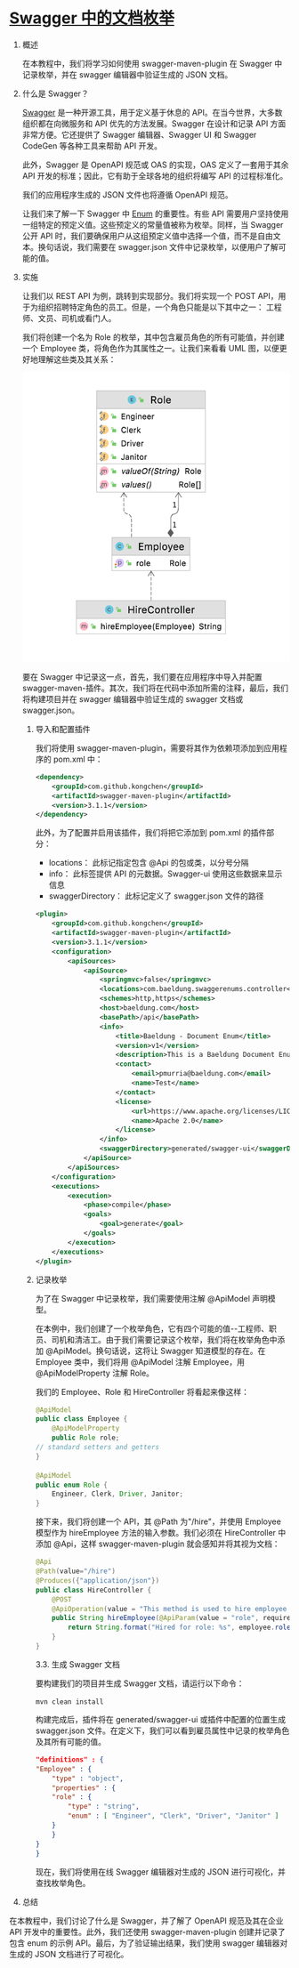 # [Swagger 中的文档枚举](https://www.baeldung.com/swagger-enum)

1. 概述

    在本教程中，我们将学习如何使用 swagger-maven-plugin 在 Swagger 中记录枚举，并在 swagger 编辑器中验证生成的 JSON 文档。

2. 什么是 Swagger？

    [Swagger](https://www.baeldung.com/spring-boot-rest-client-swagger-codegen) 是一种开源工具，用于定义基于休息的 API。在当今世界，大多数组织都在向微服务和 API 优先的方法发展。Swagger 在设计和记录 API 方面非常方便。它还提供了 Swagger 编辑器、Swagger UI 和 Swagger CodeGen 等各种工具来帮助 API 开发。

    此外，Swagger 是 OpenAPI 规范或 OAS 的实现，OAS 定义了一套用于其余 API 开发的标准；因此，它有助于全球各地的组织将编写 API 的过程标准化。

    我们的应用程序生成的 JSON 文件也将遵循 OpenAPI 规范。

    让我们来了解一下 Swagger 中 [Enum](https://www.baeldung.com/a-guide-to-java-enums) 的重要性。有些 API 需要用户坚持使用一组特定的预定义值。这些预定义的常量值被称为枚举。同样，当 Swagger 公开 API 时，我们要确保用户从这组预定义值中选择一个值，而不是自由文本。换句话说，我们需要在 swagger.json 文件中记录枚举，以便用户了解可能的值。

3. 实施

    让我们以 REST API 为例，跳转到实现部分。我们将实现一个 POST API，用于为组织招聘特定角色的员工。但是，一个角色只能是以下其中之一： 工程师、文员、司机或看门人。

    我们将创建一个名为 Role 的枚举，其中包含雇员角色的所有可能值，并创建一个 Employee 类，将角色作为其属性之一。让我们来看看 UML 图，以便更好地理解这些类及其关系：

    ![UML 图 HireController](pic/UML-HireController.png)

    要在 Swagger 中记录这一点，首先，我们要在应用程序中导入并配置 swagger-maven-插件。其次，我们将在代码中添加所需的注释，最后，我们将构建项目并在 swagger 编辑器中验证生成的 swagger 文档或 swagger.json。

    1. 导入和配置插件

        我们将使用 swagger-maven-plugin，需要将其作为依赖项添加到应用程序的 pom.xml 中：

        ```xml
        <dependency>
            <groupId>com.github.kongchen</groupId>
            <artifactId>swagger-maven-plugin</artifactId>
            <version>3.1.1</version>
        </dependency>
        ```

        此外，为了配置并启用该插件，我们将把它添加到 pom.xml 的插件部分：

        - locations： 此标记指定包含 @Api 的包或类，以分号分隔
        - info： 此标签提供 API 的元数据。Swagger-ui 使用这些数据来显示信息
        - swaggerDirectory： 此标记定义了 swagger.json 文件的路径

        ```xml
        <plugin>
            <groupId>com.github.kongchen</groupId>
            <artifactId>swagger-maven-plugin</artifactId>
            <version>3.1.1</version>
            <configuration>
                <apiSources>
                    <apiSource>
                        <springmvc>false</springmvc>
                        <locations>com.baeldung.swaggerenums.controller</locations>
                        <schemes>http,https</schemes>
                        <host>baeldung.com</host>
                        <basePath>/api</basePath>
                        <info>
                            <title>Baeldung - Document Enum</title>
                            <version>v1</version>
                            <description>This is a Baeldung Document Enum Sample Code</description>
                            <contact>
                                <email>pmurria@baeldung.com</email>
                                <name>Test</name>
                            </contact>
                            <license>
                                <url>https://www.apache.org/licenses/LICENSE-2.0.html</url>
                                <name>Apache 2.0</name>
                            </license>
                        </info>
                        <swaggerDirectory>generated/swagger-ui</swaggerDirectory>
                    </apiSource>
                </apiSources>
            </configuration>
            <executions>
                <execution>
                    <phase>compile</phase>
                    <goals>
                        <goal>generate</goal>
                    </goals>
                </execution>
            </executions>
        </plugin>
        ```

    2. 记录枚举

        为了在 Swagger 中记录枚举，我们需要使用注解 @ApiModel 声明模型。

        在本例中，我们创建了一个枚举角色，它有四个可能的值--工程师、职员、司机和清洁工。由于我们需要记录这个枚举，我们将在枚举角色中添加 @ApiModel。换句话说，这将让 Swagger 知道模型的存在。在 Employee 类中，我们将用 @ApiModel 注解 Employee，用 @ApiModelProperty 注解 Role。

        我们的 Employee、Role 和 HireController 将看起来像这样：

        ```java
        @ApiModel
        public class Employee {
            @ApiModelProperty
            public Role role;
        // standard setters and getters
        }

        @ApiModel
        public enum Role {
            Engineer, Clerk, Driver, Janitor;
        }
        ```

        接下来，我们将创建一个 API，其 @Path 为"/hire"，并使用 Employee 模型作为 hireEmployee 方法的输入参数。我们必须在 HireController 中添加 @Api，这样 swagger-maven-plugin 就会感知并将其视为文档：

        ```java
        @Api
        @Path(value="/hire")
        @Produces({"application/json"})
        public class HireController {
            @POST
            @ApiOperation(value = "This method is used to hire employee with a specific role")
            public String hireEmployee(@ApiParam(value = "role", required = true) Employee employee) {
                return String.format("Hired for role: %s", employee.role.name());
            }
        }
        ```

        3.3. 生成 Swagger 文档

        要构建我们的项目并生成 Swagger 文档，请运行以下命令：

        `mvn clean install`

        构建完成后，插件将在 generated/swagger-ui 或插件中配置的位置生成 swagger.json 文件。在定义下，我们可以看到雇员属性中记录的枚举角色及其所有可能的值。

        ```json
        "definitions" : {
        "Employee" : {
            "type" : "object",
            "properties" : {
            "role" : {
                "type" : "string",
                "enum" : [ "Engineer", "Clerk", "Driver", "Janitor" ]
            }
            }
        }
        }
        ```

        现在，我们将使用在线 Swagger 编辑器对生成的 JSON 进行可视化，并查找枚举角色。

4. 总结

在本教程中，我们讨论了什么是 Swagger，并了解了 OpenAPI 规范及其在企业 API 开发中的重要性。此外，我们还使用 swagger-maven-plugin 创建并记录了包含 enum 的示例 API。最后，为了验证输出结果，我们使用 swagger 编辑器对生成的 JSON 文档进行了可视化。
